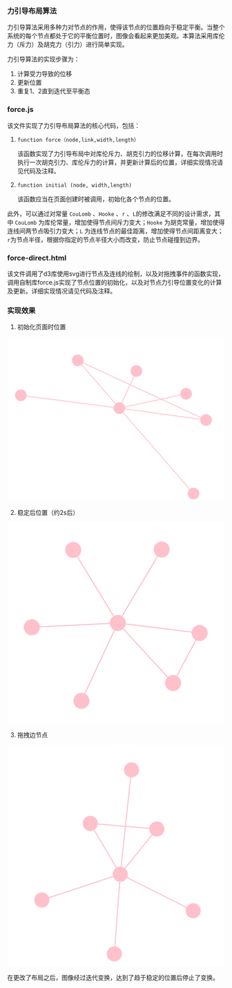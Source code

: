 ### 力引导布局算法

力引导算法采用多种力对节点的作用，使得该节点的位置趋向于稳定平衡。当整个系统的每个节点都处于它的平衡位置时，图像会看起来更加美观。本算法采用库伦力（斥力）及胡克力（引力）进行简单实现。

力引导算法的实现步骤为：

1. 计算受力导致的位移
2. 更新位置
3. 重复1、2直到迭代至平衡态

### force.js

该文件实现了力引导布局算法的核心代码，包括：

1. `function force（node,link,width,length）`

   该函数实现了力引导布局中对库伦斥力、胡克引力的位移计算，在每次调用时执行一次胡克引力、库伦斥力的计算，并更新计算后的位置，详细实现情况请见代码及注释。

2. `function initial (node, width,length)`

   该函数应当在页面创建时被调用，初始化各个节点的位置。

此外，可以通过对常量 `CouLomb` 、`Hooke` 、`r` 、`L`的修改满足不同的设计需求，其中 `CouLomb` 为库伦常量，增加使得节点间斥力变大；`Hooke` 为胡克常量，增加使得连线间两节点吸引力变大；`L` 为连线节点的最佳距离，增加使得节点间距离变大；`r`为节点半径，根据你指定的节点半径大小而改变，防止节点碰撞到边界。

### force-direct.html

该文件调用了d3库使用svg进行节点及连线的绘制，以及对拖拽事件的函数实现，调用自制库force.js实现了节点位置的初始化，以及对节点力引导位置变化的计算及更新。详细实现情况请见代码及注释。

### 实现效果

1. 初始化页面时位置

![1](1.png)

2. 稳定后位置（约2s后）

![2](2.png)

3. 拖拽边节点

![3](3.png)

在更改了布局之后，图像经过迭代变换，达到了趋于稳定的位置后停止了变换。